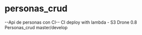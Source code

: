 # personas_crud

--Api de personas con CI--
CI deploy with lambda - S3
Drone 0.8 
Personas_crud master/develop

